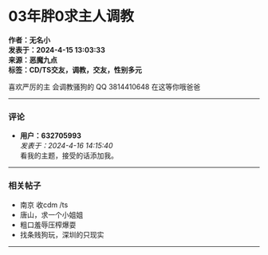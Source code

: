 # 03年胖0求主人调教

**作者：无名小**  
**发表于：2024-4-15 13:03:33**  
**来源：恶魔九点**  
**标签：CD/TS交友，调教，交友，性别多元**

喜欢严厉的主 会调教骚狗的 QQ 3814410648 在这等你哦爸爸

---

### 评论

- **用户：632705993**  
  _发表于：2024-4-16 14:15:40_  
  看我的主题，接受的话添加我。

---

### 相关帖子

- 南京 收cdm /ts
- 唐山，求一个小姐姐
- 粗口羞辱压榨爆耍
- 找条贱狗玩，深圳的只现实

---